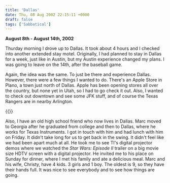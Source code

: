 ```yaml
---
title: 'Dallas'
date: Thu, 08 Aug 2002 22:15:11 +0000
draft: false
tags: ['Sabbatical']
---
```


**August 8th - August 14th, 2002** 

Thurday morning I drove up to Dallas. It took about 4 hours and I checked into another extended stay motel. Originally, I had planned to stay in Dallas for a week, just like in Austin, but my Austin experience changed my plans. I was going to leave on the 14th, after the baseball game. 

Again, the idea was the same. To just be there and experience Dallas. However, there were a few things I wanted to do. There's an Apple Store in Plano, a town just north of Dallas. Apple has been opening stores all over the country, but none yet in Utah, so I had to go check it out. Also, I wanted to check out downtown and see some JFK stuff, and of course the Texas Rangers are in nearby Arlington. 

{{<img-center src="/images/Apple_Store.jpg" title="The Apple Store">}}

Also, I have an old high school friend who now lives in Dallas. Marc moved to Georgia after he graduated from college and then to Dallas, where he works for Texas Instruments. I got in touch with him and had lunch with him on Friday. It didn't take long for us to get back in the swing. It didn't feel like we had been apart much at all. He took me to see TI's digital projector demos where we watched the _Star Wars: Episode II_ trailer on a big movie size HDTV screen with a digital projector. He invited me to his place on Sunday for dinner, where I met his family and ate a delicious meal. Marc and his wife, Christy, have 4 kids. 3 girls and 1 boy. The oldest is 9, so they have their hands full. It was nice to see everybody and to see how things are going.
